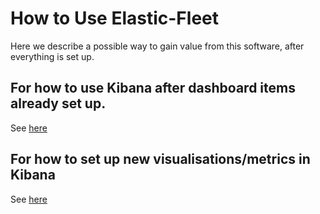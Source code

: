 # How to Use Elastic-Fleet

Here we describe a possible way to gain value from this software, after everything is set up.

## For how to use Kibana after dashboard items already set up.

See [here](./using-kibana.md)

## For how to set up new visualisations/metrics in Kibana

See [here](./kibana-visualisations.md)
